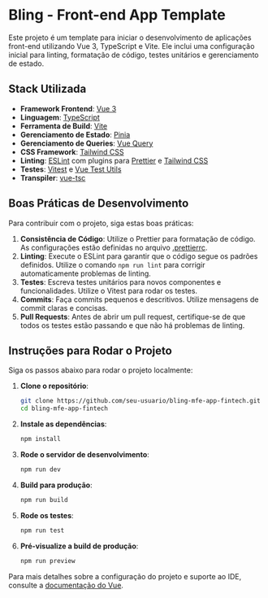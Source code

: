 # Bling - Front-end App Template


Este projeto é um template para iniciar o desenvolvimento de aplicações front-end utilizando Vue 3, TypeScript e Vite. Ele inclui uma configuração inicial para linting, formatação de código, testes unitários e gerenciamento de estado.

## Stack Utilizada

- **Framework Frontend**: [Vue 3](https://vuejs.org/)
- **Linguagem**: [TypeScript](https://www.typescriptlang.org/)
- **Ferramenta de Build**: [Vite](https://vitejs.dev/)
- **Gerenciamento de Estado**: [Pinia](https://pinia.vuejs.org/)
- **Gerenciamento de Queries**: [Vue Query](https://tanstack.com/query/v3/docs/vue/overview)
- **CSS Framework**: [Tailwind CSS](https://tailwindcss.com/)
- **Linting**: [ESLint](https://eslint.org/) com plugins para [Prettier](https://prettier.io/) e [Tailwind CSS](https://github.com/francoismassart/eslint-plugin-tailwindcss)
- **Testes**: [Vitest](https://vitest.dev/) e [Vue Test Utils](https://test-utils.vuejs.org/)
- **Transpiler**: [vue-tsc](https://github.com/vuejs/vue-tsc)

## Boas Práticas de Desenvolvimento

Para contribuir com o projeto, siga estas boas práticas:

1. **Consistência de Código**: Utilize o Prettier para formatação de código. As configurações estão definidas no arquivo [.prettierrc](.prettierrc).
2. **Linting**: Execute o ESLint para garantir que o código segue os padrões definidos. Utilize o comando `npm run lint` para corrigir automaticamente problemas de linting.
3. **Testes**: Escreva testes unitários para novos componentes e funcionalidades. Utilize o Vitest para rodar os testes.
4. **Commits**: Faça commits pequenos e descritivos. Utilize mensagens de commit claras e concisas.
5. **Pull Requests**: Antes de abrir um pull request, certifique-se de que todos os testes estão passando e que não há problemas de linting.

## Instruções para Rodar o Projeto

Siga os passos abaixo para rodar o projeto localmente:

1. **Clone o repositório**:
    ```sh
    git clone https://github.com/seu-usuario/bling-mfe-app-fintech.git
    cd bling-mfe-app-fintech
    ```

2. **Instale as dependências**:
    ```sh
    npm install
    ```

3. **Rode o servidor de desenvolvimento**:
    ```sh
    npm run dev
    ```

4. **Build para produção**:
    ```sh
    npm run build
    ```

5. **Rode os testes**:
    ```sh
    npm run test
    ```

6. **Pré-visualize a build de produção**:
    ```sh
    npm run preview
    ```

Para mais detalhes sobre a configuração do projeto e suporte ao IDE, consulte a [documentação do Vue](https://vuejs.org/guide/typescript/overview.html#project-setup).

